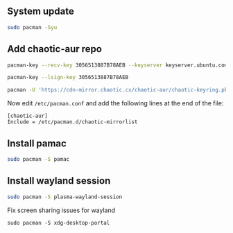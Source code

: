 ## System update
```bash
sudo pacman -Syu
```

## Add chaotic-aur repo
```bash
pacman-key --recv-key 3056513887B78AEB --keyserver keyserver.ubuntu.com
```
```bash
pacman-key --lsign-key 3056513887B78AEB
```
```bash
pacman -U 'https://cdn-mirror.chaotic.cx/chaotic-aur/chaotic-keyring.pkg.tar.zst' 'https://cdn-mirror.chaotic.cx/chaotic-aur/chaotic-mirrorlist.pkg.tar.zst'
```

Now edit `/etc/pacman.conf` and add the following lines at the end of the file:
```
[chaotic-aur]
Include = /etc/pacman.d/chaotic-mirrorlist
```

## Install pamac
```bash
sudo pacman -S pamac
```

## Install wayland session
```bash
sudo pacman -S plasma-wayland-session
```
Fix screen sharing issues for wayland
```
sudo pacman -S xdg-desktop-portal
```
